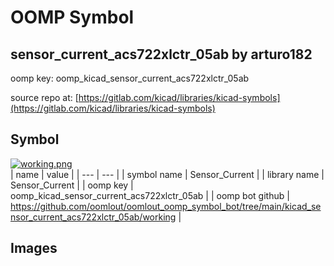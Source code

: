 # OOMP Symbol  
## sensor_current_acs722xlctr_05ab  by arturo182  
  
oomp key: oomp_kicad_sensor_current_acs722xlctr_05ab  
  
source repo at: [https://gitlab.com/kicad/libraries/kicad-symbols](https://gitlab.com/kicad/libraries/kicad-symbols)  
## Symbol  
  
[![working.png](working_600.png)](working.png)  
| name | value | 
| --- | --- | 
| symbol name | Sensor_Current | 
| library name | Sensor_Current | 
| oomp key | oomp_kicad_sensor_current_acs722xlctr_05ab | 
| oomp bot github | https://github.com/oomlout/oomlout_oomp_symbol_bot/tree/main/kicad_sensor_current_acs722xlctr_05ab/working | 
## Images  
